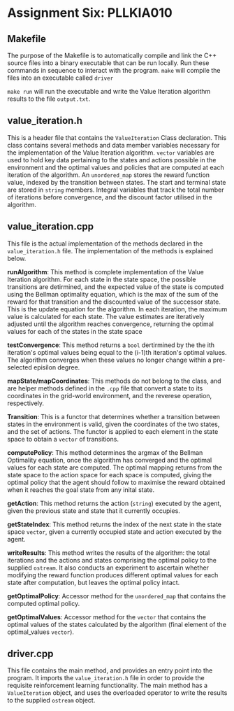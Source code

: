 # Assignment Six: PLLKIA010

## Makefile
The purpose of the Makefile is to automatically compile and link the C++ source files into a binary executable that can be run locally. Run these commands in sequence to interact with the program.
```make``` will compile the files into an executable called ```driver```


```make run``` will run the executable and write the Value Iteration algorithm results to the file ```output.txt```.

## value_iteration.h

This is a header file that contains the ```ValueIteration``` Class declaration. This class contains several methods and data member variables necessary for the implementation of the Value Iteration algorithm. ```vector``` variables are used to hold key data pertaining to the states and actions possible in the environment and the optimal values and policies that are computed at each iteration of the algorithm. An ```unordered_map``` stores the reward function value, indexed by the transition between states. The start and terminal state are stored in ```string``` members. Integral variables that track the total number of iterations before convergence, and the discount factor utilised in the algorithm.


## value_iteration.cpp

This file is the actual implementation of the methods declared in the ```value_iteration.h``` file. The implementation of the methods is explained below. 

**runAlgorithm**: This method is complete implementation of the Value Iteration algorithm. For each state in the state space, the possible transitions are detirmined, and the expected value of the state is computed using the Bellman optimality equation, which is the max of the sum of the reward for that transition and the discounted value of the successor state. This is the update equation for the algorithm. In each iteration, the maximum value is calculated for each state. The value estimates are iteratively adjusted until the algorithm reaches convergence, returning the optimal values for each of the states in the state space


**testConvergence**: This method returns a ```bool``` dertirmined by the the ith iteration's optimal values being equal to the (i-1)th iteration's optimal values. The algorithm converges when these values no longer change within a pre-selected episilon degree.


**mapState/mapCoordinates**: This methods do not belong to the class, and are helper methods defined in the ```.cpp``` file that convert a state to its coordinates in the grid-world environment, and the reverese operation, respectively.


**Transition**: This is a functor that determines whether a transition between states in the environment is valid, given the coordinates of the two states, and the set of actions. The functor is applied to each element in the state space to obtain a ```vector``` of transitions. 


**computePolicy**: This method determines the argmax of the Bellman Optimality equation, once the algorithm has converged and the optimal values for each state are computed. The optimal mapping returns from the state space to the action space for each space is computed, giving the optimal policy that the agent should follow to maximise the reward obtained when it reaches the goal state from any inital state.


**getAction**: This method returns the action (```string```) executed by the agent, given the previous state and state that it currently occupies.


**getStateIndex**: This method returns the index of the next state in the state space ```vector```, given a currently occupied state and action executed by the agent. 


**writeResults**: This method writes the results of the algorithm: the total iterations and the actions and states comprising the optimal policy to the supplied ```ostream```. It also conducts an experiment to ascertain whether modifying the reward function produces different optimal values for each state after computation, but leaves the optimal policy intact. 

**getOptimalPolicy**: Accessor method for the ```unordered_map``` that contains the computed optimal policy.

**getOptimalValues**: Accessor method for the ```vector``` that contains the optimal values of the states calculated by the algorithm (final element of the optimal_values  ```vector```).

## driver.cpp

This file contains the main method, and provides an entry point into the program. It imports the ```value_iteration.h``` file in order to provide the requisite reinforcement learning functionality. The main method has a ```ValueIteration``` object, and uses the overloaded operator to write the results to the supplied ```ostream``` object.

